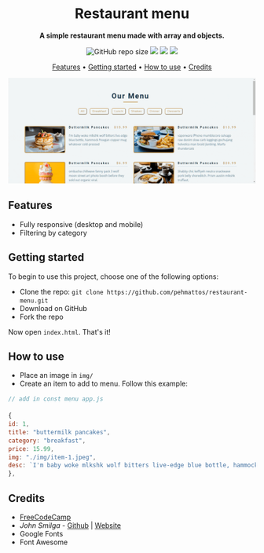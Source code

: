 <div align="center">
<h1>Restaurant menu</h1>
  
**A simple restaurant menu made with array and objects.**
  
![GitHub repo size](https://img.shields.io/github/repo-size/pehmattos/restaurant-menu)
![](https://badgen.net/badge/category/tutorial/red)
![](https://img.shields.io/website-up-down-green-red/http/monip.org.svg)
![](https://img.shields.io/github/license/pehmattos/restaurant-menu.svg)
  
[Features](#features)  • 
[Getting started](#getting-started)  •
[How to use](#how-to-use)  •
[Credits](#credits)

<img src="category-buttons.gif" width="1000" alt="filtering buttons gif"/>
</div>

## Features
- Fully responsive (desktop and mobile)
- Filtering by category

## Getting started
To begin to use this project, choose one of the following options:
- Clone the repo: `git clone https://github.com/pehmattos/restaurant-menu.git`
- Download on GitHub
- Fork the repo

Now open `index.html`. That's it!

## How to use
- Place an image in `img/`
- Create an item to add to menu. Follow this example: 

```js
// add in const menu app.js

{
id: 1,
title: "buttermilk pancakes",
category: "breakfast",
price: 15.99,
img: "./img/item-1.jpeg",
desc: `I'm baby woke mlkshk wolf bitters live-edge blue bottle, hammock freegan copper mug whatever cold-pressed`,
},
```

## Credits
- [FreeCodeCamp](https://www.freecodecamp.org/news/javascript-projects-for-beginners/)
- _John Smilga_ - [Github](https://github.com/john-smilga/javascript-basic-projects/tree/master/08-menu) | [Website](https://www.johnsmilga.com/)
- Google Fonts
- Font Awesome


